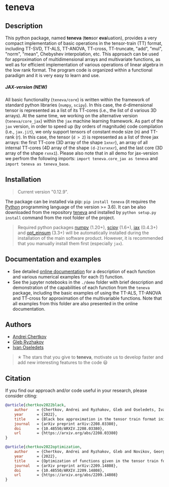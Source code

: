 # teneva


## Description

This python package, named **teneva** (**ten**sor **eva**luation), provides a very compact implementation of basic operations in the tensor-train (TT) format, including TT-SVD, TT-ALS, TT-ANOVA, TT-cross, TT-truncate, "add", "mul", "norm", "mean", Chebyshev interpolation, etc. This approach can be used for approximation of multidimensional arrays and multivariate functions, as well as for efficient implementation of various operations of linear algebra in the low rank format. The program code is organized within a functional paradigm and it is very easy to learn and use.

##### JAX-version (NEW)

All basic functionality (`teneva/core`) is written within the framework of standard python libraries (`numpy`, `scipy`). In this case, the d-dimensional tensor is represented as a list of its TT-cores (i.e., the list of d various 3D arrays). At the same time, we working on the alternative version (`teneva/core_jax`) within the `jax` machine learning framework. As part of the `jax` version, in order to speed up (by orders of magnitude) code compilation (i.e., `jax.jit`), we only support tensors of constant mode size (n) and TT-rank (r). In this case, the tensor (`d > 2`) is represented as a list of three jax arrays: the first TT-core (3D array of the shape `1xnxr`), an array of all internal TT-cores (4D array of the shape `(d-2)xrxnxr`), and the last core (3D array of the shape `rxnx1`). Please also note that in all demo for jax-version we perfrom the following imports: `import teneva.core_jax as teneva` and `import teneva as teneva_base`.



## Installation

> Current version "0.12.9".

The package can be installed via pip: `pip install teneva` (it requires the [Python](https://www.python.org) programming language of the version >= 3.6). It can be also downloaded from the repository [teneva](https://github.com/AndreiChertkov/teneva) and installed by `python setup.py install` command from the root folder of the project.

> Required python packages [numpy](https://numpy.org) (1.20+), [scipy](https://www.scipy.org) (1.6+), [jax](https://github.com/google/jax) (0.4.3+) and [opt_einsum](https://github.com/dgasmith/opt_einsum) (3.3+) will be automatically installed during the installation of the main software product. However, it is recommended that you manually install them first (especially `jax`).


## Documentation and examples

- See detailed [online documentation](https://teneva.readthedocs.io) for a description of each function and various numerical examples for each (!) function.
- See the jupyter notebooks in the `./demo` folder with brief description and demonstration of the capabilities of each function from the `teneva` package, including the basic examples of using the TT-ALS, TT-ANOVA and TT-cross for approximation of the multivariable functions. Note that all examples from this folder are also presented in the online documentation.


## Authors

- [Andrei Chertkov](https://github.com/AndreiChertkov)
- [Gleb Ryzhakov](https://github.com/G-Ryzhakov)
- [Ivan Oseledets](https://github.com/oseledets)

> ✭ The stars that you give to **teneva**, motivate us to develop faster and add new interesting features to the code 😃


## Citation

If you find our approach and/or code useful in your research, please consider citing:

```bibtex
@article{chertkov2022black,
    author    = {Chertkov, Andrei and Ryzhakov, Gleb and Oseledets, Ivan},
    year      = {2022},
    title     = {Black box approximation in the tensor train format initialized by ANOVA decomposition},
    journal   = {arXiv preprint arXiv:2208.03380},
    doi       = {10.48550/ARXIV.2208.03380},
    url       = {https://arxiv.org/abs/2208.03380}
}
```

```bibtex
@article{chertkov2022optimization,
    author    = {Chertkov, Andrei and Ryzhakov, Gleb and Novikov, Georgii and Oseledets, Ivan},
    year      = {2022},
    title     = {Optimization of functions given in the tensor train format},
    journal   = {arXiv preprint arXiv:2209.14808},
    doi       = {10.48550/ARXIV.2209.14808},
    url       = {https://arxiv.org/abs/2209.14808}
}
```
